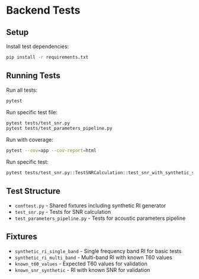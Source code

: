 # Backend Tests

## Setup

Install test dependencies:
```bash
pip install -r requirements.txt
```

## Running Tests

Run all tests:
```bash
pytest
```

Run specific test file:
```bash
pytest tests/test_snr.py
pytest tests/test_parameters_pipeline.py
```

Run with coverage:
```bash
pytest --cov=app --cov-report=html
```

Run specific test:
```bash
pytest tests/test_snr.py::TestSNRCalculation::test_snr_with_synthetic_signal
```

## Test Structure

- `conftest.py` - Shared fixtures including synthetic RI generator
- `test_snr.py` - Tests for SNR calculation
- `test_parameters_pipeline.py` - Tests for acoustic parameters pipeline

## Fixtures

- `synthetic_ri_single_band` - Single frequency band RI for basic tests
- `synthetic_ri_multi_band` - Multi-band RI with known T60 values
- `known_t60_values` - Expected T60 values for validation
- `known_snr_synthetic` - RI with known SNR for validation
